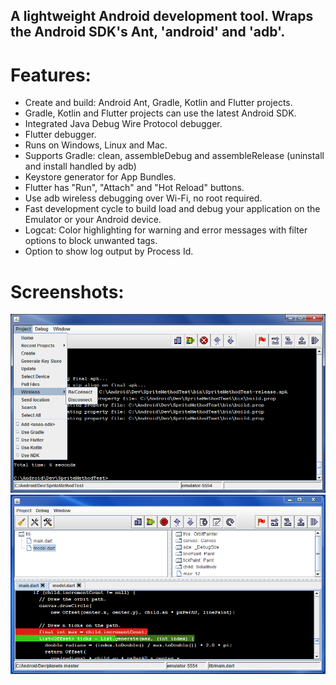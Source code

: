 
## A lightweight Android development tool.  Wraps the Android SDK's Ant, 'android' and 'adb'.

# Features:

* Create and build: Android Ant, Gradle, Kotlin and Flutter projects.
* Gradle, Kotlin and Flutter projects can use the latest Android SDK.
* Integrated Java Debug Wire Protocol debugger.
* Flutter debugger.
* Runs on Windows, Linux and Mac.
* Supports Gradle: clean, assembleDebug and assembleRelease (uninstall and install handled by adb)
* Keystore generator for App Bundles.
* Flutter has "Run", "Attach" and "Hot Reload" buttons.
* Use adb wireless debugging over Wi-Fi, no root required.
* Fast development cycle to build load and debug your application on the Emulator or your Android device.
* Logcat: Color highlighting for warning and error messages with filter options to block unwanted tags.
* Option to show log output by Process Id.

# Screenshots:

<img src="images/mainscreen.PNG" width="550"/>
<img src="images/debugscreen.PNG" width="550"/>


